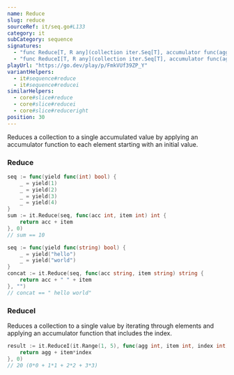 ```yaml
---
name: Reduce
slug: reduce
sourceRef: it/seq.go#L133
category: it
subCategory: sequence
signatures:
  - "func Reduce[T, R any](collection iter.Seq[T], accumulator func(agg R, item T) R, initial R) R"
  - "func ReduceI[T, R any](collection iter.Seq[T], accumulator func(agg R, item T, index int) R, initial R) R"
playUrl: "https://go.dev/play/p/FmkVUf39ZP_Y"
variantHelpers:
  - it#sequence#reduce
  - it#sequence#reducei
similarHelpers:
  - core#slice#reduce
  - core#slice#reducei
  - core#slice#reduceright
position: 30
---
```


Reduces a collection to a single accumulated value by applying an accumulator function to each element starting with an initial value.

### Reduce

```go
seq := func(yield func(int) bool) {
    _ = yield(1)
    _ = yield(2)
    _ = yield(3)
    _ = yield(4)
}
sum := it.Reduce(seq, func(acc int, item int) int {
    return acc + item
}, 0)
// sum == 10
```

```go
seq := func(yield func(string) bool) {
    _ = yield("hello")
    _ = yield("world")
}
concat := it.Reduce(seq, func(acc string, item string) string {
    return acc + " " + item
}, "")
// concat == " hello world"
```

### ReduceI

Reduces a collection to a single value by iterating through elements and applying an accumulator function that includes the index.

```go
result := it.ReduceI(it.Range(1, 5), func(agg int, item int, index int) int {
    return agg + item*index
}, 0)
// 20 (0*0 + 1*1 + 2*2 + 3*3)
```